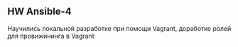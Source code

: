 ## HW Ansible-4
Научились локальной разработке при помощи Vagrant, доработке ролей для провижининга в Vagrant

